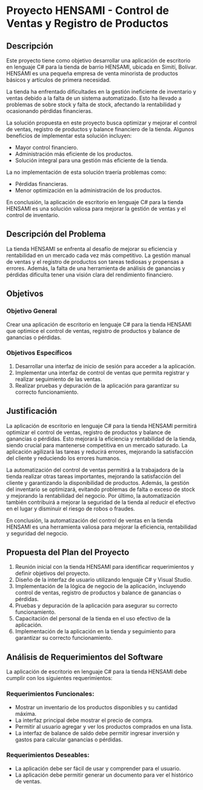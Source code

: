 # Proyecto HENSAMI - Control de Ventas y Registro de Productos

## Descripción

Este proyecto tiene como objetivo desarrollar una aplicación de escritorio en lenguaje C# para la tienda de barrio HENSAMI, ubicada en Simití, Bolívar. HENSAMI es una pequeña empresa de venta minorista de productos básicos y artículos de primera necesidad.

La tienda ha enfrentado dificultades en la gestión ineficiente de inventario y ventas debido a la falta de un sistema automatizado. Esto ha llevado a problemas de sobre stock y falta de stock, afectando la rentabilidad y ocasionando pérdidas financieras.

La solución propuesta en este proyecto busca optimizar y mejorar el control de ventas, registro de productos y balance financiero de la tienda. Algunos beneficios de implementar esta solución incluyen:

- Mayor control financiero.
- Administración más eficiente de los productos.
- Solución integral para una gestión más eficiente de la tienda.

La no implementación de esta solución traería problemas como:

- Pérdidas financieras.
- Menor optimización en la administración de los productos.

En conclusión, la aplicación de escritorio en lenguaje C# para la tienda HENSAMI es una solución valiosa para mejorar la gestión de ventas y el control de inventario.

## Descripción del Problema

La tienda HENSAMI se enfrenta al desafío de mejorar su eficiencia y rentabilidad en un mercado cada vez más competitivo. La gestión manual de ventas y el registro de productos son tareas tediosas y propensas a errores. Además, la falta de una herramienta de análisis de ganancias y pérdidas dificulta tener una visión clara del rendimiento financiero.

## Objetivos

### Objetivo General

Crear una aplicación de escritorio en lenguaje C# para la tienda HENSAMI que optimice el control de ventas, registro de productos y balance de ganancias o pérdidas.

### Objetivos Específicos

1. Desarrollar una interfaz de inicio de sesión para acceder a la aplicación.
2. Implementar una interfaz de control de ventas que permita registrar y realizar seguimiento de las ventas.
3. Realizar pruebas y depuración de la aplicación para garantizar su correcto funcionamiento.

## Justificación

La aplicación de escritorio en lenguaje C# para la tienda HENSAMI permitirá optimizar el control de ventas, registro de productos y balance de ganancias o pérdidas. Esto mejorará la eficiencia y rentabilidad de la tienda, siendo crucial para mantenerse competitiva en un mercado saturado. La aplicación agilizará las tareas y reducirá errores, mejorando la satisfacción del cliente y reduciendo los errores humanos.

La automatización del control de ventas permitirá a la trabajadora de la tienda realizar otras tareas importantes, mejorando la satisfacción del cliente y garantizando la disponibilidad de productos. Además, la gestión del inventario se optimizará, evitando problemas de falta o exceso de stock y mejorando la rentabilidad del negocio. Por último, la automatización también contribuirá a mejorar la seguridad de la tienda al reducir el efectivo en el lugar y disminuir el riesgo de robos o fraudes.

En conclusión, la automatización del control de ventas en la tienda HENSAMI es una herramienta valiosa para mejorar la eficiencia, rentabilidad y seguridad del negocio.

## Propuesta del Plan del Proyecto

1. Reunión inicial con la tienda HENSAMI para identificar requerimientos y definir objetivos del proyecto.
2. Diseño de la interfaz de usuario utilizando lenguaje C# y Visual Studio.
3. Implementación de la lógica de negocio de la aplicación, incluyendo control de ventas, registro de productos y balance de ganancias o pérdidas.
4. Pruebas y depuración de la aplicación para asegurar su correcto funcionamiento.
5. Capacitación del personal de la tienda en el uso efectivo de la aplicación.
6. Implementación de la aplicación en la tienda y seguimiento para garantizar su correcto funcionamiento.

## Análisis de Requerimientos del Software

La aplicación de escritorio en lenguaje C# para la tienda HENSAMI debe cumplir con los siguientes requerimientos:

### Requerimientos Funcionales:

- Mostrar un inventario de los productos disponibles y su cantidad máxima.
- La interfaz principal debe mostrar el precio de compra.
- Permitir al usuario agregar y ver los productos comprados en una lista.
- La interfaz de balance de saldo debe permitir ingresar inversión y gastos para calcular ganancias o pérdidas.

### Requerimientos Deseables:

- La aplicación debe ser fácil de usar y comprender para el usuario.
- La aplicación debe permitir generar un documento para ver el histórico de ventas.
